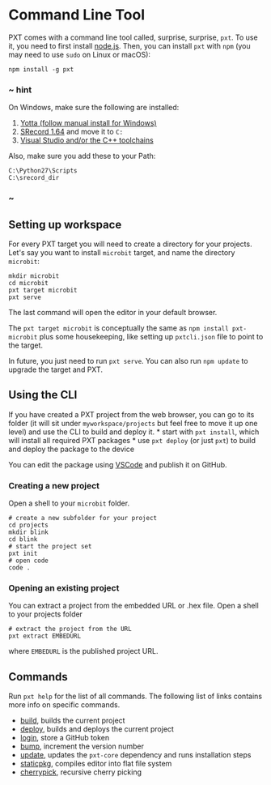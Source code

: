 # Command Line Tool

PXT comes with a command line tool called, surprise, surprise, `pxt`. To use it, you need to first install [node.js](https://nodejs.org). Then, you can install `pxt` with `npm` (you may need to use `sudo` on Linux or macOS):

    npm install -g pxt
    

### ~ hint

On Windows, make sure the following are installed:

1. [Yotta (follow manual install for Windows)](http://docs.yottabuild.org/#installing-on-windows)
2. [SRecord 1.64](https://sourceforge.net/projects/srecord/files/srecord-win32/1.64/) and move it to ```C:```
3. [Visual Studio and/or the C++ toolchains](https://www.visualstudio.com/downloads/)

Also, make sure you add these to your Path:

    C:\Python27\Scripts
    C:\srecord_dir
    

### ~

## Setting up workspace

For every PXT target you will need to create a directory for your projects. Let's say you want to install `microbit` target, and name the directory `microbit`:

    mkdir microbit
    cd microbit
    pxt target microbit
    pxt serve
    

The last command will open the editor in your default browser.

The `pxt target microbit` is conceptually the same as `npm install pxt-microbit` plus some housekeeping, like setting up `pxtcli.json` file to point to the target.

In future, you just need to run `pxt serve`. You can also run `npm update` to upgrade the target and PXT.

## Using the CLI

If you have created a PXT project from the web browser, you can go to its folder (it will sit under `myworkspace/projects` but feel free to move it up one level) and use the CLI to build and deploy it. * start with `pxt install`, which will install all required PXT packages * use `pxt deploy` (or just `pxt`) to build and deploy the package to the device

You can edit the package using [VSCode](https://code.visualstudio.com/) and publish it on GitHub.

### Creating a new project

Open a shell to your `microbit` folder.

    # create a new subfolder for your project
    cd projects
    mkdir blink
    cd blink
    # start the project set
    pxt init
    # open code
    code .
    

### Opening an existing project

You can extract a project from the embedded URL or .hex file. Open a shell to your projects folder

    # extract the project from the URL
    pxt extract EMBEDURL
    

where `EMBEDURL` is the published project URL.

## Commands

Run `pxt help` for the list of all commands. The following list of links contains more info on specific commands.

* [build](/cli/build), builds the current project
* [deploy](/cli/deploy), builds and deploys the current project
* [login](/cli/login), store a GitHub token
* [bump](/cli/bump), increment the version number
* [update](/cli/update), updates the `pxt-core` dependency and runs installation steps
* [staticpkg](/cli/staticpkg), compiles editor into flat file system
* [cherrypick](/cli/cherrypick), recursive cherry picking